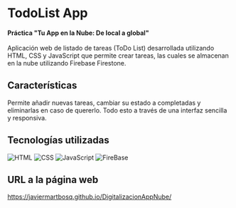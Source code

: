 # TodoList App
**Práctica "Tu App en la Nube: De local a global"**
<br><br>
Aplicación web de listado de tareas (ToDo List) desarrollada utilizando HTML, CSS y JavaScript que permite crear tareas, las cuales se almacenan en la nube utilizando Firebase Firestone.
<br>
## Características
Permite añadir nuevas tareas, cambiar su estado a completadas y eliminarlas en caso de quererlo. Todo esto a través de una interfaz sencilla y responsiva.
<br>
## Tecnologías utilizadas
![ HTML](https://img.shields.io/badge/-HTML-%23e66100?style=flat&labelColor=%23ffffff&logo=html5)
![ CSS](https://img.shields.io/badge/-CSS-%231c71d8?style=flat&labelColor=%2399c1f1&logo=css)
![ JavaScript](https://img.shields.io/badge/-JavaScript-%23f6d32d?style=flat&labelColor=%235e5c64&logo=JavaScript)
![ FireBase](https://img.shields.io/badge/-FireBase-%23e01b24?style=flat&labelColor=%23f66151&logo=FireBase)
<br>
## URL a la página web
https://javiermartbosq.github.io/DigitalizacionAppNube/
